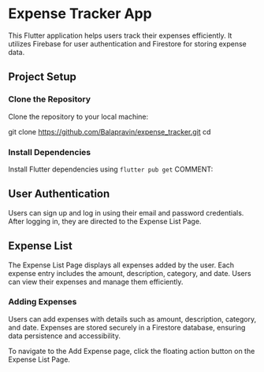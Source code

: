# Expense Tracker App

This Flutter application helps users track their expenses efficiently. It utilizes Firebase for user authentication and Firestore for storing expense data.

## Project Setup

### Clone the Repository

Clone the repository to your local machine:

git clone https://github.com/Balapravin/expense_tracker.git
cd <repository-directory>


### Install Dependencies

Install Flutter dependencies using `flutter pub get` COMMENT:


## User Authentication

Users can sign up and log in using their email and password credentials. After logging in, they are directed to the Expense List Page.

## Expense List

The Expense List Page displays all expenses added by the user. Each expense entry includes the amount, description, category, and date. Users can view their expenses and manage them efficiently.

### Adding Expenses

Users can add expenses with details such as amount, description, category, and date. Expenses are stored securely in a Firestore database, ensuring data persistence and accessibility.

To navigate to the Add Expense page, click the floating action button on the Expense List Page.

